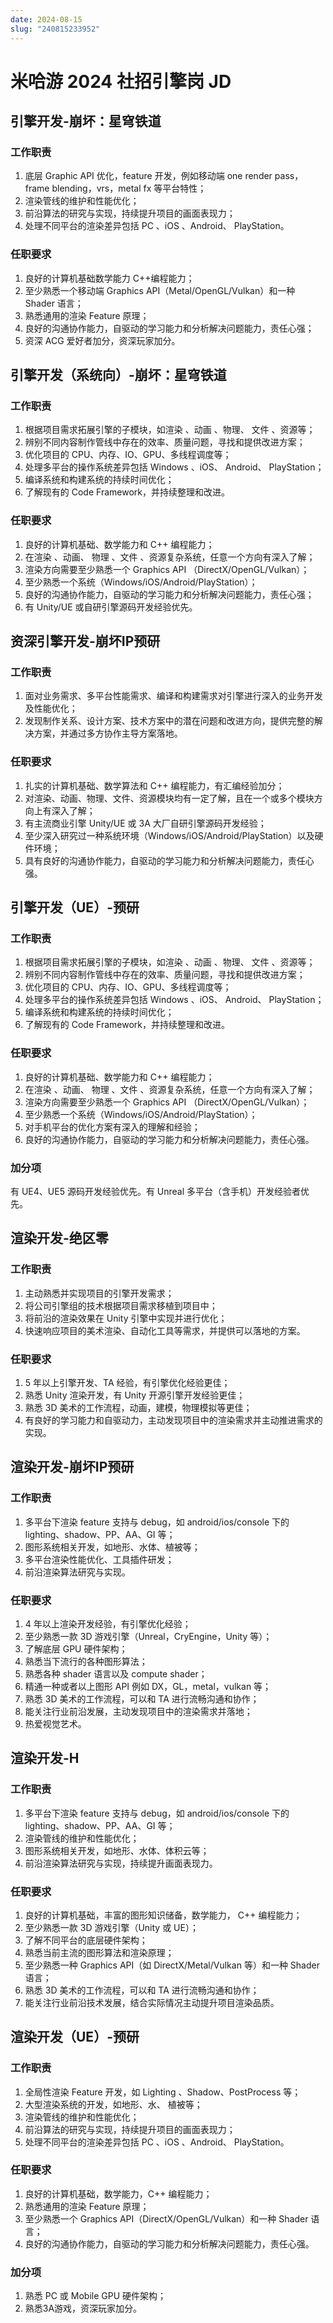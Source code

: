 ```yaml
---
date: 2024-08-15
slug: "240815233952"
---
```


# 米哈游 2024 社招引擎岗 JD

## 引擎开发-崩坏：星穹铁道

### 工作职责

1. 底层 Graphic API 优化，feature 开发，例如移动端 one render pass，frame blending，vrs，metal fx 等平台特性；
2. 渲染管线的维护和性能优化；
3. 前沿算法的研究与实现，持续提升项目的画面表现力；
4. 处理不同平台的渲染差异包括 PC 、iOS 、Android、 PlayStation。

### 任职要求

1. 良好的计算机基础数学能力 C++编程能力；
2. 至少熟悉一个移动端 Graphics API（Metal/OpenGL/Vulkan）和一种 Shader 语言；
3. 熟悉通用的渲染 Feature 原理；
4. 良好的沟通协作能力，自驱动的学习能力和分析解决问题能力，责任心强；
5. 资深 ACG 爱好者加分，资深玩家加分。

## 引擎开发（系统向）-崩坏：星穹铁道

### 工作职责

1. 根据项目需求拓展引擎的子模块，如渲染 、动画 、物理、 文件 、资源等；
2. 辨别不同内容制作管线中存在的效率、质量问题，寻找和提供改进方案；
3. 优化项目的 CPU、内存、IO、GPU、多线程调度等；
4. 处理多平台的操作系统差异包括 Windows 、iOS、 Android、 PlayStation；
5. 编译系统和构建系统的持续时间优化；
6. 了解现有的 Code Framework，并持续整理和改进。

### 任职要求

1. 良好的计算机基础、数学能力和 C++ 编程能力；
2. 在渲染 、动画、 物理 、文件 、资源复杂系统，任意一个方向有深入了解；
3. 渲染方向需要至少熟悉一个 Graphics API （DirectX/OpenGL/Vulkan）；
4. 至少熟悉一个系统（Windows/iOS/Android/PlayStation）； 
5. 良好的沟通协作能力，自驱动的学习能力和分析解决问题能力，责任心强；
6. 有 Unity/UE 或自研引擎源码开发经验优先。

## 资深引擎开发-崩坏IP预研

### 工作职责

1. 面对业务需求、多平台性能需求、编译和构建需求对引擎进行深入的业务开发及性能优化；
2. 发现制作关系、设计方案、技术方案中的潜在问题和改进方向，提供完整的解决方案，并通过多方协作主导方案落地。

### 任职要求

1. 扎实的计算机基础、数学算法和 C++ 编程能力，有汇编经验加分；
2. 对渲染、动画、物理、文件、资源模块均有一定了解，且在一个或多个模块方向上有深入了解；
3. 有主流商业引擎 Unity/UE 或 3A 大厂自研引擎源码开发经验；
4. 至少深入研究过一种系统环境（Windows/iOS/Android/PlayStation）以及硬件环境；
5. 具有良好的沟通协作能力，自驱动的学习能力和分析解决问题能力，责任心强。

## 引擎开发（UE）-预研

### 工作职责

1. 根据项目需求拓展引擎的子模块，如渲染 、动画 、物理、 文件 、资源等；
2. 辨别不同内容制作管线中存在的效率、质量问题，寻找和提供改进方案；
3. 优化项目的 CPU、内存、IO、GPU、多线程调度等；
4. 处理多平台的操作系统差异包括 Windows 、iOS、 Android、 PlayStation；
5. 编译系统和构建系统的持续时间优化；
6. 了解现有的 Code Framework，并持续整理和改进。

### 任职要求

1. 良好的计算机基础、数学能力和 C++ 编程能力；
2. 在渲染 、动画、 物理 、文件 、资源复杂系统，任意一个方向有深入了解；
3. 渲染方向需要至少熟悉一个 Graphics API （DirectX/OpenGL/Vulkan）；
4. 至少熟悉一个系统（Windows/iOS/Android/PlayStation）； 
5. 对手机平台的优化方案有深入的理解和经验；
6. 良好的沟通协作能力，自驱动的学习能力和分析解决问题能力，责任心强。

### 加分项

有 UE4、UE5 源码开发经验优先。有 Unreal 多平台（含手机）开发经验者优先。

## 渲染开发-绝区零

### 工作职责

1. 主动熟悉并实现项目的引擎开发需求；
2. 将公司引擎组的技术根据项目需求移植到项目中；
3. 将前沿的渲染效果在 Unity 引擎中实现并进行优化； 
4. 快速响应项目的美术渲染、自动化工具等需求，并提供可以落地的方案。

### 任职要求

1. 5 年以上引擎开发、TA 经验，有引擎优化经验更佳；
2. 熟悉 Unity 渲染开发，有 Unity 开源引擎开发经验更佳；
3. 熟悉 3D 美术的工作流程，动画，建模，物理模拟等更佳；
4. 有良好的学习能力和自驱动力，主动发现项目中的渲染需求并主动推进需求的实现。

## 渲染开发-崩坏IP预研

### 工作职责

1. 多平台下渲染 feature 支持与 debug，如 android/ios/console 下的 lighting、shadow、PP、AA、GI 等；
2. 图形系统相关开发，如地形、水体、植被等；
3. 多平台渲染性能优化、工具插件研发；
4. 前沿渲染算法研究与实现。

### 任职要求

1. 4 年以上渲染开发经验，有引擎优化经验；
2. 至少熟悉一款 3D 游戏引擎（Unreal，CryEngine，Unity 等）；
3. 了解底层 GPU 硬件架构；
4. 熟悉当下流行的各种图形算法；
5. 熟悉各种 shader 语言以及 compute shader；
6. 精通一种或者以上图形 API 例如 DX，GL，metal，vulkan 等；
7. 熟悉 3D 美术的工作流程，可以和 TA 进行流畅沟通和协作；
8. 能关注行业前沿发展，主动发现项目中的渲染需求并落地；
9. 热爱视觉艺术。

## 渲染开发-H

### 工作职责

1. 多平台下渲染 feature 支持与 debug，如 android/ios/console 下的 lighting、shadow、PP、AA、GI 等；
2. 渲染管线的维护和性能优化；
3. 图形系统相关开发，如地形、水体、体积云等；
4. 前沿渲染算法研究与实现，持续提升画面表现力。

### 任职要求

1. 良好的计算机基础，丰富的图形知识储备，数学能力， C++ 编程能力；
2. 至少熟悉一款 3D 游戏引擎（Unity 或 UE）；
3. 了解不同平台的底层硬件架构；
4. 熟悉当前主流的图形算法和渲染原理；
5. 至少熟悉一种 Graphics API（如 DirectX/Metal/Vulkan 等）和一种 Shader 语言；
6. 熟悉 3D 美术的工作流程，可以和 TA 进行流畅沟通和协作；
7. 能关注行业前沿技术发展，结合实际情况主动提升项目渲染品质。

## 渲染开发（UE）-预研

### 工作职责

1. 全局性渲染 Feature 开发，如 Lighting 、Shadow、PostProcess 等；
2. 大型渲染系统的开发，如地形、水、 植被等；
3. 渲染管线的维护和性能优化；
4. 前沿算法的研究与实现，持续提升项目的画面表现力；
5. 处理不同平台的渲染差异包括 PC 、iOS 、Android、 PlayStation。

### 任职要求

1. 良好的计算机基础，数学能力，C++ 编程能力；
2. 熟悉通用的渲染 Feature 原理；
3. 至少熟悉一个 Graphics API（DirectX/OpenGL/Vulkan）和一种 Shader 语言；
4. 良好的沟通协作能力，自驱动的学习能力和分析解决问题能力，责任心强。

### 加分项

1. 熟悉 PC 或 Mobile GPU 硬件架构；
2. 熟悉3A游戏，资深玩家加分。

